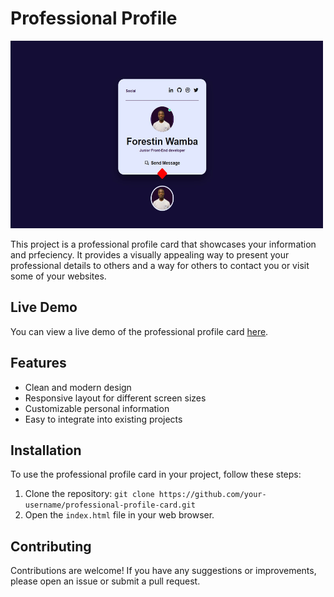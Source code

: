 # Professional Profile 

<img src="images/1.jpg" alt="Image of a professional profile card" width="500" height="300">

This project is a professional profile card that showcases your information and prfeciency. It provides a visually appealing way to present your professional details to others and a way for others to contact you or visit some of your websites.

## Live Demo

You can view a live demo of the professional profile card [here](https://example.com).

## Features

- Clean and modern design
- Responsive layout for different screen sizes
- Customizable personal information
- Easy to integrate into existing projects

## Installation

To use the professional profile card in your project, follow these steps:

1. Clone the repository: `git clone https://github.com/your-username/professional-profile-card.git`
2. Open the `index.html` file in your web browser.

## Contributing

Contributions are welcome! If you have any suggestions or improvements, please open an issue or submit a pull request.

